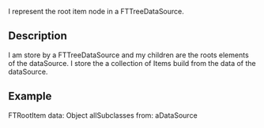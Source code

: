 I represent the root item node in a FTTreeDataSource.Description-------------------------------------------------I am store by a FTTreeDataSource and my children are the roots elements of the dataSource.I store the a collection of Items build from the data of the dataSource.Example------------------------------------------------- FTRootItem data: Object allSubclasses from: aDataSource